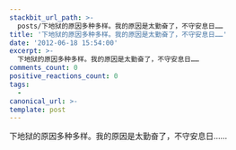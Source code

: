 ```yaml
---
stackbit_url_path: >-
  posts/下地狱的原因多种多样。我的原因是太勤奋了，不守安息日……
title: '下地狱的原因多种多样。我的原因是太勤奋了，不守安息日……'
date: '2012-06-18 15:54:00'
excerpt: >-
  下地狱的原因多种多样。我的原因是太勤奋了，不守安息日……
comments_count: 0
positive_reactions_count: 0
tags: 
  - 
canonical_url: >-
template: post
---
```

下地狱的原因多种多样。我的原因是太勤奋了，不守安息日……